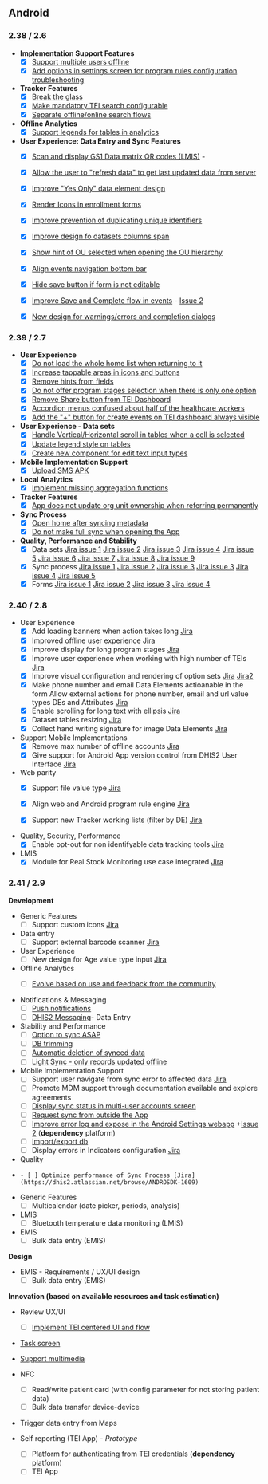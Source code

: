 ## Android

### 2.38 / 2.6

-   **Implementation Support Features**
    -   [x] [Support multiple users offline](https://jira.dhis2.org/browse/ANDROAPP-653)
    -   [x] [Add options in settings screen for program rules configuration troubleshooting](https://jira.dhis2.org/browse/ANDROAPP-1655)
    
-   **Tracker Features**
    -   [x] [Break the glass](https://jira.dhis2.org/browse/ANDROAPP-657)
    -   [x] [Make mandatory TEI search configurable](https://jira.dhis2.org/browse/ANDROAPP-4545)
    -   [x] [Separate offline/online search flows](https://jira.dhis2.org/browse/ANDROAPP-4023)

-   **Offline Analytics**
    -   [x] [Support legends for tables in analytics](https://jira.dhis2.org/browse/ANDROAPP-4500)

-   **User Experience: Data Entry and Sync Features**
    -  [x] [Scan and display GS1 Data matrix QR codes (LMIS)](https://jira.dhis2.org/browse/ANDROAPP-4329)    -  
    -  [x] [Allow the user to "refresh data" to get last updated data from server](https://jira.dhis2.org/browse/ANDROAPP-4331)
    -  [x] [Improve "Yes Only" data element design](https://jira.dhis2.org/browse/ANDROAPP-4493)
    -  [x] [Render Icons in enrollment forms](https://jira.dhis2.org/browse/ANDROAPP-4258)
    -  [x] [Improve prevention of duplicating unique identifiers](https://jira.dhis2.org/browse/ANDROAPP-4250)
    -  [x] [Improve design fo datasets columns span](https://jira.dhis2.org/browse/ANDROAPP-3016)
    -  [x] [Show hint of OU selected when opening the OU hierarchy](https://jira.dhis2.org/browse/ANDROAPP-2520)
    -  [x] [Align events navigation bottom bar](https://jira.dhis2.org/browse/ANDROAPP-3651)
    -  [x] [Hide save button if form is not editable](https://jira.dhis2.org/browse/ANDROAPP-4613)
    -  [x] [Improve Save and Complete flow in events](https://jira.dhis2.org/browse/ANDROAPP-4610) - [Issue 2](https://jira.dhis2.org/browse/ANDROAPP-4545)
    -  [x] [New design for warnings/errors and completion dialogs](https://jira.dhis2.org/browse/ANDROAPP-4591)

       
### 2.39 / 2.7

-   **User Experience**
    -   [x] [Do not load the whole home list when returning to it](https://dhis2.atlassian.net/browse/ANDROAPP-4802)
    -   [x] [Increase tappable areas in icons and buttons](https://dhis2.atlassian.net/browse/ANDROAPP-4728)
    -   [x] [Remove hints from fields](https://dhis2.atlassian.net/browse/ANDROAPP-3999)
    -   [x] [Do not offer program stages selection when there is only one option](https://dhis2.atlassian.net/browse/ANDROAPP-3999)
    -   [x] [Remove Share button from TEI Dashboard](https://dhis2.atlassian.net/browse/ANDROAPP-4653)
    -   [x] [Accordion menus confused about half of the healthcare workers](https://dhis2.atlassian.net/browse/ANDROAPP-4726)
    -   [x] [Add the "+" button for create events on TEI dashboard always visible](https://dhis2.atlassian.net/browse/ANDROAPP-4729)

-   **User Experience - Data sets**
    -   [x] [Handle Vertical/Horizontal scroll in tables when a cell is selected](https://dhis2.atlassian.net/browse/ANDROAPP-4934)
    -   [x] [Update legend style on tables](https://dhis2.atlassian.net/browse/ANDROAPP-4649)
    -   [x] [Create new component for edit text input types](https://dhis2.atlassian.net/browse/ANDROAPP-4827)

-   **Mobile Implementation Support**
    -   [x] [Upload SMS APK](https://dhis2.atlassian.net/browse/ANDROAPP-3888)
   
-   **Local Analytics**
    -   [x] [Implement missing aggregation functions](https://dhis2.atlassian.net/browse/ANDROAPP-4883)

-   **Tracker Features**
    -   [x] [App does not update org unit ownership when referring permanently](https://dhis2.atlassian.net/browse/ANDROAPP-4199)
   
-   **Sync Process**
    -   [x] [Open home after syncing metadata](https://dhis2.atlassian.net/browse/ANDROAPP-4765)
    -   [x] [Do not make full sync when opening the App](https://dhis2.atlassian.net/browse/ANDROAPP-4766)

-   **Quality, Performance and Stability**
    -   [x] Data sets [Jira issue 1](https://dhis2.atlassian.net/browse/ANDROAPP-4811) [Jira issue 2](https://dhis2.atlassian.net/browse/ANDROAPP-4744) [Jira issue 3](https://dhis2.atlassian.net/browse/ANDROAPP-4754) [Jira issue 4](https://dhis2.atlassian.net/browse/ANDROAPP-4793) [Jira issue 5](https://dhis2.atlassian.net/browse/ANDROAPP-4828) [Jira issue 6](https://dhis2.atlassian.net/browse/ANDROAPP-4830) [Jira issue 7](https://dhis2.atlassian.net/browse/ANDROAPP-4855) [Jira issue 8](https://dhis2.atlassian.net/browse/ANDROAPP-4857) [Jira issue 9](https://dhis2.atlassian.net/browse/ANDROAPP-4942)     
    -   [x] Sync process [Jira issue 1](https://dhis2.atlassian.net/browse/ANDROAPP-4892) [Jira issue 2](https://dhis2.atlassian.net/browse/ANDROAPP-4434) [Jira issue 3](https://dhis2.atlassian.net/browse/ANDROAPP-4767) [Jira issue 3](https://dhis2.atlassian.net/browse/ANDROAPP-4767) [Jira issue 4](https://dhis2.atlassian.net/browse/ANDROAPP-4778) [Jira issue 5](https://dhis2.atlassian.net/browse/ANDROAPP-4800)
    -   [x] Forms [Jira issue 1](https://dhis2.atlassian.net/browse/ANDROAPP-4844) [Jira issue 2](https://dhis2.atlassian.net/browse/ANDROAPP-4845) [Jira issue 3](https://dhis2.atlassian.net/browse/ANDROAPP-4846) [Jira issue 4](https://dhis2.atlassian.net/browse/ANDROAPP-4847)

### 2.40 / 2.8

- User Experience 
    - [x] Add loading banners when action takes long [Jira](https://dhis2.atlassian.net/browse/ANDROAPP-5012)
    - [x] Improved offline user experience [Jira](https://dhis2.atlassian.net/browse/ANDROAPP-5032)
    - [x] Improve display for long program stages [Jira](https://dhis2.atlassian.net/browse/ANDROAPP-5080)
    - [x] Improve user experience when working with high number of TEIs [Jira](https://dhis2.atlassian.net/browse/ANDROAPP-5031)
    - [x] Improve visual configuration and rendering of option sets [Jira](https://dhis2.atlassian.net/browse/ANDROAPP-4623) [Jira2](https://dhis2.atlassian.net/browse/ANDROAPP-3370)
    - [x] Make phone number and email Data Elements actioanable in the form Allow external actions for phone number, email and url value types DEs and Attributes [Jira](https://dhis2.atlassian.net/browse/ANDROAPP-4291)
    - [x] Enable scrolling for long text with ellipsis [Jira](https://dhis2.atlassian.net/browse/ANDROAPP-5080)
    - [x] Dataset tables resizing [Jira](https://dhis2.atlassian.net/browse/ANDROAPP-5153)
    - [x] Collect hand writing signature for image Data Elements [Jira](https://dhis2.atlassian.net/browse/ANDROAPP-4986)
    
- Support Mobile Implementations
    - [x] Remove max number of offline accounts [Jira](https://dhis2.atlassian.net/browse/ANDROAPP-5011)
    - [x] Give support for Android App version control from DHIS2 User Interface [Jira](https://dhis2.atlassian.net/browse/ANDROAPP-3288)

- Web parity
    - [x] Support file value type [Jira](https://dhis2.atlassian.net/browse/ANDROAPP-1992)
    - [x] Align web and Android program rule engine [Jira](https://dhis2.atlassian.net/browse/ANDROAPP-5044)
    - [x] Support new Tracker working lists (filter by DE) [Jira](https://dhis2.atlassian.net/browse/ANDROAPP-740)



- Quality, Security, Performance
    - [x] Enable opt-out for non identifyable data tracking tools [Jira](https://dhis2.atlassian.net/browse/ANDROAPP-5058)
    
- LMIS 
    - [x] Module for Real Stock Monitoring use case integrated [Jira]([https://dhis2.atlassian.net/browse/ANDROAPP-4498)
    
### 2.41 / 2.9

**Development**

- Generic Features
    - [ ] Support custom icons [Jira](https://dhis2.atlassian.net/browse/ANDROAPP-5123)
   
-   Data entry
    - [ ] Support external barcode scanner [Jira](https://dhis2.atlassian.net/browse/ANDROAPP-5048)

- User Experience
    - [ ] New design for Age value type input [Jira](https://dhis2.atlassian.net/browse/ANDROAPP-4727)

- Offline Analytics
    -   [ ] [Evolve based on use and feedback from the community](https://jira.dhis2.org/browse/ANDROAPP-2557)


-   Notifications & Messaging
    -   [ ] [Push notifications](https://jira.dhis2.org/browse/ANDROAPP-2962)
    -   [ ] [DHIS2 Messaging](https://jira.dhis2.org/browse/ANDROAPP-694)-   Data Entry

-   Stability and Performance
    -   [ ] [Option to sync ASAP](https://jira.dhis2.org/browse/ANDROAPP-2959)
    -   [ ] [DB trimming](https://jira.dhis2.org/browse/ANDROAPP-2912)
    -   [ ] [Automatic deletion of synced data](https://jira.dhis2.org/browse/ANDROAPP-2957)
    -   [ ] [Light Sync - only records updated offline](https://jira.dhis2.org/browse/ANDROAPP-1702)

-   Mobile Implementation Support
    -   [ ] Support user navigate from sync error to affected data [Jira](https://dhis2.atlassian.net/browse/ANDROAPP-5088)
    -   [ ] Promote MDM support through documentation available and explore agreements
    -   [ ] [Display sync status in multi-user accounts screen](https://dhis2.atlassian.net/browse/ANDROAPP-4981)
    -   [ ] [Request sync from outside the App](https://jira.dhis2.org/browse/ANDROAPP-2899)
    -   [ ] [Improve error log and expose in the Android Settings webapp](https://jira.dhis2.org/browse/ANDROAPP-1655) +[Issue 2](https://jira.dhis2.org/browse/ANDROAPP-1140) (**dependency** platform)
    -   [ ] [Import/export db](https://jira.dhis2.org/browse/ANDROAPP-2474)
    -   [ ] Display errors in Indicators configuration [Jira](https://dhis2.atlassian.net/browse/ANDROAPP-5021)

- Quality 
-     - [ ] Optimize performance of Sync Process [Jira](https://dhis2.atlassian.net/browse/ANDROSDK-1609)
- Generic Features
    -   [ ] Multicalendar (date picker, periods, analysis)  

-   LMIS
    -   [ ] Bluetooth temperature data monitoring (LMIS)

-   EMIS
    -   [ ] Bulk data entry (EMIS)

**Design**

-   EMIS - Requirements / UX/UI design
    -   [ ] Bulk data entry (EMIS)

**Innovation (based on available resources and task estimation)**

-   Review UX/UI
    -   [ ] [Implement TEI centered UI and flow](https://jira.dhis2.org/browse/ANDROAPP-4019)

-   [Task screen](https://jira.dhis2.org/browse/ANDROAPP-3427)
-   [Support multimedia](https://jira.dhis2.org/browse/ANDROAPP-3697)
-   NFC
    -   [ ] Read/write patient card (with config parameter for not storing patient data)
    -   [ ] Bulk data transfer device-device

-   Trigger data entry from Maps

-   Self reporting (TEI App) - _Prototype_
    -   [ ] Platform for authenticating from TEI credentials (**dependency** platform)
    -   [ ] TEI App
